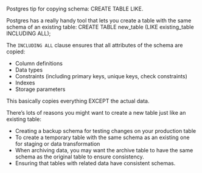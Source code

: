 Postgres tip for copying schema: CREATE TABLE LIKE.

Postgres has a really handy tool that lets you create a table with the same schema of an existing table: CREATE TABLE new_table (LIKE existing_table INCLUDING ALL);

The `INCLUDING ALL` clause ensures that all attributes of the schema are copied:

- Column definitions
- Data types
- Constraints (including primary keys, unique keys, check constraints)
- Indexes
- Storage parameters

This basically copies everything EXCEPT the actual data. 

There’s lots of reasons you might want to create a new table just like an existing table:

- Creating a backup schema for testing changes on your production table
- To create a temporary table with the same schema as an existing one for staging or data transformation
- When archiving data, you may want the archive table to have the same schema as the original table to ensure consistency.
- Ensuring that tables with related data have consistent schemas.